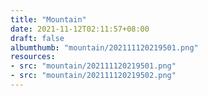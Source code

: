 ```yaml
---
title: "Mountain"
date: 2021-11-12T02:11:57+08:00
draft: false
albumthumb: "mountain/202111120219501.png"
resources:
- src: "mountain/202111120219501.png"
- src: "mountain/202111120219502.png"
---
```


